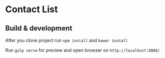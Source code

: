 # Contact List

## Build & development
After you clone project run `npm install` and `bower install`

Run `gulp serve` for preview and open browser on `http://localhost:8888/`